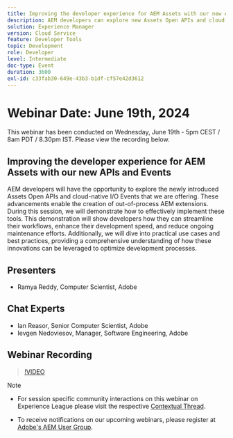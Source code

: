 ```yaml
---
title: Improving the developer experience for AEM Assets with our new APIs and Events
description: AEM developers can explore new Assets Open APIs and cloud-native I/O Events to create out-of-process AEM extensions, streamline workflows, enhance development speed, and reduce maintenance, with practical use cases and best practices demonstrated.
solution: Experience Manager
version: Cloud Service
feature: Developer Tools
topic: Development
role: Developer
level: Intermediate
doc-type: Event
duration: 3600
exl-id: c33fab30-649e-43b3-b1df-cf57e42d3612
---
```

# Webinar Date: June 19th, 2024

This webinar has been conducted on Wednesday, June 19th - 5pm CEST / 8am PDT / 8.30pm IST. Please view the recording below.

## Improving the developer experience for AEM Assets with our new APIs and Events

AEM developers will have the opportunity to explore the newly introduced Assets Open APIs and cloud-native I/O Events that we are offering. These advancements enable the creation of out-of-process AEM extensions. During this session, we will demonstrate how to effectively implement these tools. This demonstration will show developers how they can streamline their workflows, enhance their development speed, and reduce ongoing maintenance efforts. Additionally, we will dive into practical use cases and best practices, providing a comprehensive understanding of how these innovations can be leveraged to optimize development processes.

## Presenters

* Ramya Reddy, Computer Scientist, Adobe

## Chat Experts

* Ian Reasor, Senior Computer Scientist, Adobe
* Ievgen Nedoviesov, Manager, Software Engineering, Adobe

## Webinar Recording

>[!VIDEO](https://video.tv.adobe.com/v/3430198)

>[!NOTE]
> 
>* For session specific community interactions on this webinar on Experience League please visit the respective [Contextual Thread](https://adobe.ly/3UQXwFO).
>
>* To receive notifications on our upcoming webinars, please register at [Adobe's AEM User Group](https://aem-augs.adobe.com/).

